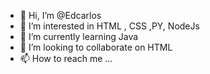 - 👋 Hi, I’m @Edcarlos
- 👀 I’m interested in  HTML , CSS ,PY, NodeJs
- 🌱 I’m currently learning  Java
- 💞️ I’m looking to collaborate on  HTML
- 📫 How to reach me ...

<!---
EdcarlosPH/EdcarlosPH is a ✨ special ✨ repository because its `README.md` (this file) appears on your GitHub profile.
You can click the Preview link to take a look at your changes.
--->
